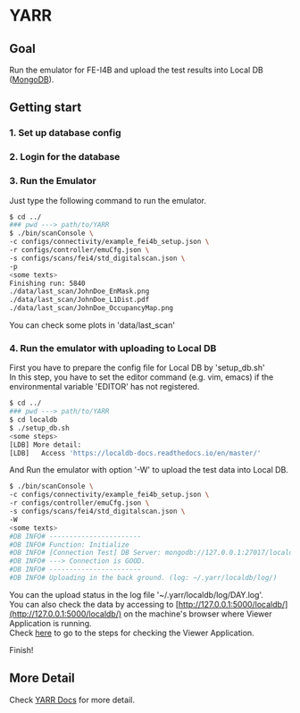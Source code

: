 # YARR

## Goal

Run the emulator for FE-I4B and upload the test results into Local DB ([MongoDB](database_demonstration_mongodb.md)).

## Getting start

### 1. Set up database config

### 2. Login for the database 

### 3. Run the Emulator

Just type the following command to run the emulator.

```bash
$ cd ../
### pwd ---> path/to/YARR
$ ./bin/scanConsole \
-c configs/connectivity/example_fei4b_setup.json \
-r configs/controller/emuCfg.json \
-s configs/scans/fei4/std_digitalscan.json \
-p
<some texts>
Finishing run: 5840
./data/last_scan/JohnDoe_EnMask.png
./data/last_scan/JohnDoe_L1Dist.pdf
./data/last_scan/JohnDoe_OccupancyMap.png
```

You can check some plots in 'data/last_scan'

### 4. Run the emulator with uploading to Local DB

First you have to prepare the config file for Local DB by 'setup_db.sh'<br>
In this step, you have to set the editor command (e.g. vim, emacs) if the environmental variable 'EDITOR' has not registered.

```bash
$ cd ../
### pwd ---> path/to/YARR
$ cd localdb
$ ./setup_db.sh
<some steps>
[LDB] More detail:
[LDB]   Access 'https://localdb-docs.readthedocs.io/en/master/'
```

And Run the emulator with option '-W' to upload the test data into Local DB.

```bash
$ ./bin/scanConsole \
-c configs/connectivity/example_fei4b_setup.json \
-r configs/controller/emuCfg.json \
-s configs/scans/fei4/std_digitalscan.json \
-W
<some texts>
#DB INFO# -----------------------
#DB INFO# Function: Initialize
#DB INFO# [Connection Test] DB Server: mongodb://127.0.0.1:27017/localdb
#DB INFO# ---> Connection is GOOD.
#DB INFO# -----------------------
#DB INFO# Uploading in the back ground. (log: ~/.yarr/localdb/log/)
```

You can the upload status in the log file '~/.yarr/localdb/log/DAY.log'.<br>
You can also check the data by accessing to [http://127.0.0.1:5000/localdb/](http://127.0.0.1:5000/localdb/) on the machine's browser where Viewer Application is running.<br>
Check [here](database_demonstration_viewer.md) to go to the steps for checking the Viewer Application.

Finish!

## More Detail

Check [YARR Docs](https://yarr.readthedocs.io/en/latest/) for more detail.
